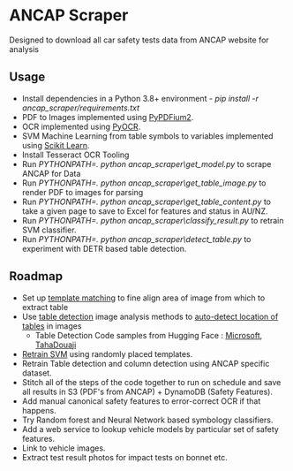 # ANCAP Scraper

Designed to download all car safety tests data from ANCAP website for analysis

## Usage
- Install dependencies in a Python 3.8+ environment - *pip install -r ancap_scraper/requirements.txt*
- PDF to Images implemented using [PyPDFium2](https://readthedocs.org/projects/pypdfium2/).
- OCR implemented using [PyOCR](https://gitlab.gnome.org/World/OpenPaperwork/pyocr/-/tree/master).
- SVM Machine Learning from table symbols to variables implemented using [Scikit Learn](https://scikit-learn.org/stable/modules/svm.html).
- Install Tesseract OCR Tooling
- Run *PYTHONPATH=. python ancap_scraper\get_model.py* to scrape ANCAP for Data
- Run *PYTHONPATH=. python ancap_scraper\get_table_image.py* to render PDF to images for parsing
- Run *PYTHONPATH=. python ancap_scraper\get_table_content.py* to take a given page to save to Excel for features and status in AU/NZ.
- Run *PYTHONPATH=. python ancap_scraper\classify_result.py* to retrain SVM classifier.
- Run *PYTHONPATH=. python ancap_scraper\detect_table.py* to experiment with DETR based table detection.

## Roadmap
- Set up [template matching](https://github.com/whatnick/ancap_scraper/issues/1) to fine align area of image from which to extract table
- Use [table detection](https://github.com/asagar60/TableNet-pytorch) image analysis methods to [auto-detect location of tables](https://github.com/whatnick/ancap_scraper/issues/2) in images
  - Table Detection Code samples from Hugging Face : [Microsoft](https://huggingface.co/microsoft/table-transformer-detection), [TahaDouaji](https://huggingface.co/TahaDouaji/detr-doc-table-detection)
- [Retrain SVM](https://github.com/whatnick/ancap_scraper/issues/3) using randomly placed templates.
- Retrain Table detection and column detection using ANCAP specific dataset.
- Stitch all of the steps of the code together to run on schedule and save all results in S3 (PDF's from ANCAP) + DynamoDB (Safety Features).
- Add manual canonical safety features to error-correct OCR if that happens.
- Try Random forest and Neural Network based symbology classifiers.
- Add a web service to lookup vehicle models by particular set of safety features.
- Link to vehicle images.
- Extract test result photos for impact tests on bonnet etc.